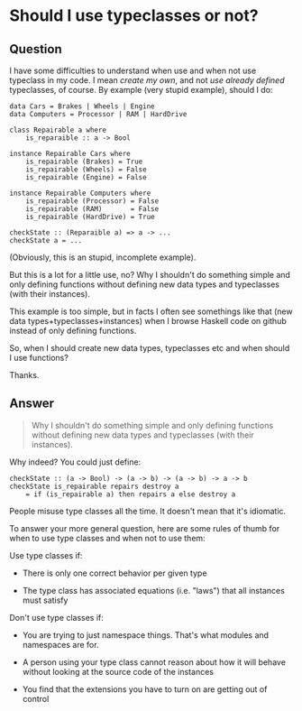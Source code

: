 
# Should I use typeclasses or not?

## Question
        
I have some difficulties to understand when use and when not use typeclass in my code. I mean _create my own_, and not _use already defined_ typeclasses, of course. By example (very stupid example), should I do:

    data Cars = Brakes | Wheels | Engine
    data Computers = Processor | RAM | HardDrive  
    
    class Repairable a where
        is_reparaible :: a -> Bool
    
    instance Repairable Cars where
        is_repairable (Brakes) = True
        is_repairable (Wheels) = False
        is_repairable (Engine) = False
    
    instance Repairable Computers where
        is_repairable (Processor) = False
        is_repairable (RAM)       = False
        is_repairable (HardDrive) = True
    
    checkState :: (Reparaible a) => a -> ... 
    checkState a = ...
    

(Obviously, this is an stupid, incomplete example).

But this is a lot for a little use, no? Why I shouldn't do something simple and only defining functions without defining new data types and typeclasses (with their instances).

This example is too simple, but in facts I often see somethings like that (new data types+typeclasses+instances) when I browse Haskell code on github instead of only defining functions.

So, when I should create new data types, typeclasses etc and when should I use functions?

Thanks.

## Answer
        
> Why I shouldn't do something simple and only defining functions without defining new data types and typeclasses (with their instances).

Why indeed? You could just define:

    checkState :: (a -> Bool) -> (a -> b) -> (a -> b) -> a -> b
    checkState is_repairable repairs destroy a
        = if (is_repairable a) then repairs a else destroy a
    

People misuse type classes all the time. It doesn't mean that it's idiomatic.

To answer your more general question, here are some rules of thumb for when to use type classes and when not to use them:

Use type classes if:

*   There is only one correct behavior per given type
    
*   The type class has associated equations (i.e. "laws") that all instances must satisfy
    

Don't use type classes if:

*   You are trying to just namespace things. That's what modules and namespaces are for.
    
*   A person using your type class cannot reason about how it will behave without looking at the source code of the instances
    
*   You find that the extensions you have to turn on are getting out of control
